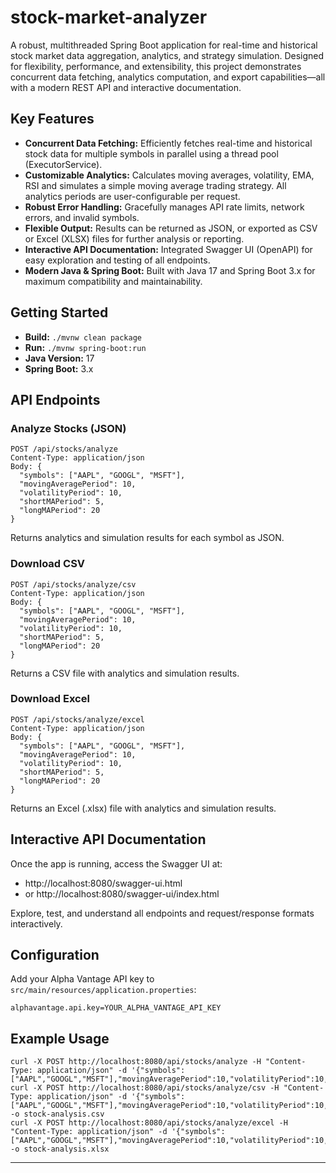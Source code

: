 # stock-market-analyzer

A robust, multithreaded Spring Boot application for real-time and historical stock market data aggregation, analytics, and strategy simulation. Designed for flexibility, performance, and extensibility, this project demonstrates concurrent data fetching, analytics computation, and export capabilities—all with a modern REST API and interactive documentation.

## Key Features
- **Concurrent Data Fetching:** Efficiently fetches real-time and historical stock data for multiple symbols in parallel using a thread pool (ExecutorService).
- **Customizable Analytics:** Calculates moving averages, volatility, EMA, RSI and simulates a simple moving average trading strategy. All analytics periods are user-configurable per request.
- **Robust Error Handling:** Gracefully manages API rate limits, network errors, and invalid symbols.
- **Flexible Output:** Results can be returned as JSON, or exported as CSV or Excel (XLSX) files for further analysis or reporting.
- **Interactive API Documentation:** Integrated Swagger UI (OpenAPI) for easy exploration and testing of all endpoints.
- **Modern Java & Spring Boot:** Built with Java 17 and Spring Boot 3.x for maximum compatibility and maintainability.

## Getting Started

- **Build:** `./mvnw clean package`
- **Run:** `./mvnw spring-boot:run`
- **Java Version:** 17
- **Spring Boot:** 3.x

## API Endpoints

### Analyze Stocks (JSON)
```
POST /api/stocks/analyze
Content-Type: application/json
Body: {
  "symbols": ["AAPL", "GOOGL", "MSFT"],
  "movingAveragePeriod": 10,
  "volatilityPeriod": 10,
  "shortMAPeriod": 5,
  "longMAPeriod": 20
}
```
Returns analytics and simulation results for each symbol as JSON.

### Download CSV
```
POST /api/stocks/analyze/csv
Content-Type: application/json
Body: {
  "symbols": ["AAPL", "GOOGL", "MSFT"],
  "movingAveragePeriod": 10,
  "volatilityPeriod": 10,
  "shortMAPeriod": 5,
  "longMAPeriod": 20
}
```
Returns a CSV file with analytics and simulation results.

### Download Excel
```
POST /api/stocks/analyze/excel
Content-Type: application/json
Body: {
  "symbols": ["AAPL", "GOOGL", "MSFT"],
  "movingAveragePeriod": 10,
  "volatilityPeriod": 10,
  "shortMAPeriod": 5,
  "longMAPeriod": 20
}
```
Returns an Excel (.xlsx) file with analytics and simulation results.

## Interactive API Documentation

Once the app is running, access the Swagger UI at:
- http://localhost:8080/swagger-ui.html
- or http://localhost:8080/swagger-ui/index.html

Explore, test, and understand all endpoints and request/response formats interactively.

## Configuration
Add your Alpha Vantage API key to `src/main/resources/application.properties`:
```
alphavantage.api.key=YOUR_ALPHA_VANTAGE_API_KEY
```

## Example Usage
```
curl -X POST http://localhost:8080/api/stocks/analyze -H "Content-Type: application/json" -d '{"symbols":["AAPL","GOOGL","MSFT"],"movingAveragePeriod":10,"volatilityPeriod":10,"shortMAPeriod":5,"longMAPeriod":20}'
curl -X POST http://localhost:8080/api/stocks/analyze/csv -H "Content-Type: application/json" -d '{"symbols":["AAPL","GOOGL","MSFT"],"movingAveragePeriod":10,"volatilityPeriod":10,"shortMAPeriod":5,"longMAPeriod":20}' -o stock-analysis.csv
curl -X POST http://localhost:8080/api/stocks/analyze/excel -H "Content-Type: application/json" -d '{"symbols":["AAPL","GOOGL","MSFT"],"movingAveragePeriod":10,"volatilityPeriod":10,"shortMAPeriod":5,"longMAPeriod":20}' -o stock-analysis.xlsx
```

---